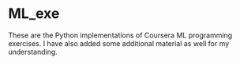 # ML_exe
These are the Python implementations of Coursera  ML programming exercises.  I have also added some additional material as well for my understanding.
